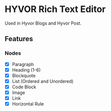 # HYVOR Rich Text Editor

Used in Hyvor Blogs and Hyvor Post.

## Features

### Nodes

- [x] Paragraph
- [x] Heading (1-6)
- [x] Blockquote
- [x] List (Ordered and Unordered)
- [x] Code Block
- [x] Image
- [x] Link
- [x] Horizontal Rule
